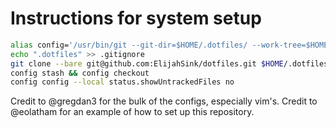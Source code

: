 # Instructions for system setup
```bash
alias config='/usr/bin/git --git-dir=$HOME/.dotfiles/ --work-tree=$HOME'
echo ".dotfiles" >> .gitignore
git clone --bare git@github.com:ElijahSink/dotfiles.git $HOME/.dotfiles
config stash && config checkout
config config --local status.showUntrackedFiles no
```
Credit to @gregdan3 for the bulk of the configs, especially vim's. Credit to
@eolatham for an example of how to set up this repository.
